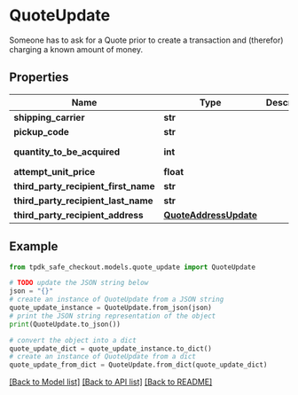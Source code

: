 # QuoteUpdate

Someone has to ask for a Quote prior to create a transaction and (therefor) charging a known amount of money.

## Properties

Name | Type | Description | Notes
------------ | ------------- | ------------- | -------------
**shipping_carrier** | **str** |  | [optional] 
**pickup_code** | **str** |  | [optional] 
**quantity_to_be_acquired** | **int** |  | [default to 1]
**attempt_unit_price** | **float** |  | [optional] 
**third_party_recipient_first_name** | **str** |  | [optional] 
**third_party_recipient_last_name** | **str** |  | [optional] 
**third_party_recipient_address** | [**QuoteAddressUpdate**](QuoteAddressUpdate.md) |  | [optional] 

## Example

```python
from tpdk_safe_checkout.models.quote_update import QuoteUpdate

# TODO update the JSON string below
json = "{}"
# create an instance of QuoteUpdate from a JSON string
quote_update_instance = QuoteUpdate.from_json(json)
# print the JSON string representation of the object
print(QuoteUpdate.to_json())

# convert the object into a dict
quote_update_dict = quote_update_instance.to_dict()
# create an instance of QuoteUpdate from a dict
quote_update_from_dict = QuoteUpdate.from_dict(quote_update_dict)
```
[[Back to Model list]](../README.md#documentation-for-models) [[Back to API list]](../README.md#documentation-for-api-endpoints) [[Back to README]](../README.md)


